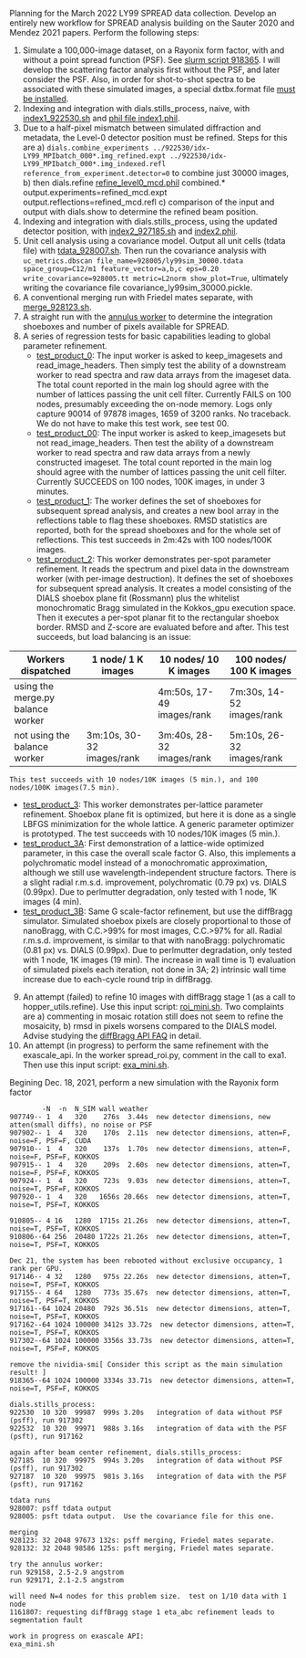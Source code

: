 Planning for the March 2022 LY99 SPREAD data collection.  Develop an entirely new workflow for SPREAD analysis building on the Sauter 2020 and Mendez 2021 papers.  Perform the following steps:
1. Simulate a 100,000-image dataset, on a Rayonix form factor, with and without a point spread function (PSF).  See [slurm script 918365](./sim_918365.sh).  I will develop the scattering factor analysis first without the PSF, and later consider the PSF.  Also, in order for shot-to-shot spectra to be associated with these simulated images, a special dxtbx.format file [must be installed](../../format). 
2. Indexing and integration with dials.stills_process, naive, with [index1_922530.sh](./index1_922530.sh) and [phil file index1.phil](./index1.phil).
3. Due to a half-pixel mismatch between simulated diffraction and metadata, the Level-0 detector position must be refined.  Steps for this are 
  a) ```dials.combine_experiments ../922530/idx-LY99_MPIbatch_000*.img_refined.expt ../922530/idx-LY99_MPIbatch_000*.img_indexed.refl reference_from_experiment.detector=0``` to combine just 30000 images, 
  b) then dials.refine [refine_level0_mcd.phil](./refine_level0_mcd.phil) combined.* output.experiments=refined_mcd.expt output.reflections=refined_mcd.refl
  c) comparison of the input and output with dials.show to determine the refined beam position.
4. Indexing and integration with dials.stills_process, using the updated detector position, with [index2_927185.sh](./index2_927185.sh) and [index2.phil](./index2.phil).
5. Unit cell analysis using a covariance model.  Output all unit cells (tdata file) with [tdata_928007.sh](./tdata_928007.sh).  Then run the covariance analysis with ```uc_metrics.dbscan file_name=928005/ly99sim_30000.tdata space_group=C12/m1 feature_vector=a,b,c eps=0.20 write_covariance=928005.tt metric=L2norm show_plot=True```, ultimately writing the covariance file covariance_ly99sim_30000.pickle.
6. A conventional merging run with Friedel mates separate, with [merge_928123.sh](./merge_928123.sh). 
7. A straight run with the [annulus worker](./annulus_929171.sh) to determine the integration shoeboxes and number of pixels available for SPREAD.
8. A series of regression tests for basic capabilities leading to global parameter refinement.
   - [test_product_0](./test_product_0_1285245.sh): The input worker is asked to keep_imagesets and read_image_headers.  Then simply test the ability of a downstream worker
    to read spectra and raw data arrays from the imageset data. The total count
    reported in the main log should agree with the number of lattices passing the unit cell filter.
    Currently FAILS on 100 nodes, presumably exceeding the on-node memory.  Logs only capture 90014 of 97878 images, 1659 of 3200 ranks.  No traceback.  We do not have to make this test work, see test 00.
   - [test_product_00](./test_product_00_1385292.sh): The input worker is asked to keep_imagesets but not read_image_headers.  Then test the ability of a downstream worker
    to read spectra and raw data arrays from a newly constructed imageset. The total count
    reported in the main log should agree with the number of lattices passing the unit cell filter.
    Currently SUCCEEDS on 100 nodes, 100K images, in under 3 minutes.
   - [test_product_1](./test_product_1_1385692.sh): The worker defines the set of shoeboxes for subsequent spread analysis, and creates a new bool array
    in the reflections table to flag these shoeboxes.  RMSD statistics are reported, both for the spread shoeboxes and for the whole set of reflections.
    This test succeeds in 2m:42s with 100 nodes/100K images.
   - [test_product_2](./test_product_2_1404150.sh): This worker demonstrates per-spot parameter refinement.
    It reads the spectrum and pixel data in the downstream worker (with per-image destruction).  It defines
    the set of shoeboxes for subsequent spread analysis.  It creates a model consisting of the DIALS
    shoebox plane fit (Rossmann) plus the whitelist monochromatic Bragg simulated in the Kokkos_gpu execution
    space.  Then it executes a per-spot planar fit to the rectangular shoebox border.  RMSD and Z-score are
    evaluated before and after.
    This test succeeds, but load balancing is an issue:

|    Workers dispatched             | 1 node/ 1 K images    |10 nodes/ 10 K images     | 100 nodes/ 100 K images  |
|-----------------------------------|-----------------------|--------------------------|--------------------------|
|using the merge.py balance worker  | | 4m:50s, 17-49 images/rank | 7m:30s, 14-52 images/rank|
|not using the balance worker       | 3m:10s, 30-32 images/rank | 3m:40s, 28-32 images/rank | 5m:10s, 26-32 images/rank|
    This test succeeds with 10 nodes/10K images (5 min.), and 100 nodes/100K images(7.5 min).
   - [test_product_3](./test_product_3.sh): This worker demonstrates per-lattice parameter refinement.
    Shoebox plane fit is optimized, but here it is done as a single LBFGS minimization for the whole
    lattice.  A generic parameter optimizer is prototyped.
    The test succeeds with 10 nodes/10K images (5 min.).
   - [test_product_3A](./test_product_3A.sh): First demonstration of a lattice-wide optimized
    parameter, in this case the overall scale factor G. Also, this implements a polychromatic model 
    instead of a monochromatic approximation, although we still use wavelength-independent structure factors.
    There is a slight radial r.m.s.d. improvement, polychromatic (0.79 px) vs. DIALS (0.99px).
    Due to perlmutter degradation, only tested with 1 node, 1K images (4 min).
   - [test_product_3B](./test_product_3B.sh): Same G scale-factor refinement, but use the diffBragg simulator.
    Simulated shoebox pixels are closely proportional to those of nanoBragg, with C.C.>99% for most images, C.C.>97% for all.
    Radial r.m.s.d. improvement, is similar to that with nanoBragg: polychromatic (0.81 px) vs. DIALS (0.99px).
    Due to perlmutter degradation, only tested with 1 node, 1K images (19 min). The increase in wall time is
    1) evaluation of simulated pixels each iteration, not done in 3A; 2) intrinsic wall time increase due to each-cycle
    round trip in diffBragg.

9. An attempt (failed) to refine 10 images with diffBragg stage 1 (as a call to hopper_utils.refine).  Use this input script: [roi_mini.sh](./roi_mini.sh).  Two complaints are a) commenting in mosaic rotation still does not seem to refine the mosaicity, b) rmsd in pixels worsens compared to the DIALS model.  Advise studying the [diffBragg API FAQ](https://github.com/cctbx/cctbx_project/tree/master/simtbx/diffBragg#apifaq) in detail.
10. An attempt (in progress) to perform the same refinement with the exascale_api.  In the worker spread_roi.py, comment in the call to exa1.  Then use this input script: [exa_mini.sh](./exa_mini.sh).

Begining Dec. 18, 2021, perform a new simulation with the Rayonix form factor
```
        -N  -n  N_SIM wall weather
907749-- 1  4   320    276s  3.44s  new detector dimensions, new atten(small diffs), no noise or PSF
907902-- 1  4   320    170s  2.11s  new detector dimensions, atten=F, noise=F, PSF=F, CUDA
907910-- 1  4   320    137s  1.70s  new detector dimensions, atten=F, noise=F, PSF=F, KOKKOS
907915-- 1  4   320    209s  2.60s  new detector dimensions, atten=T, noise=F, PSF=F, KOKKOS
907924-- 1  4   320    723s  9.03s  new detector dimensions, atten=T, noise=T, PSF=F, KOKKOS
907920-- 1  4   320   1656s 20.66s  new detector dimensions, atten=T, noise=T, PSF=T, KOKKOS

910805-- 4 16   1280  1715s 21.26s  new detector dimensions, atten=T, noise=T, PSF=T, KOKKOS
910806--64 256  20480 1722s 21.26s  new detector dimensions, atten=T, noise=T, PSF=T, KOKKOS

Dec 21, the system has been rebooted without exclusive occupancy, 1 rank per GPU.
917146-- 4 32   1280   975s 22.26s  new detector dimensions, atten=T, noise=T, PSF=T, KOKKOS
917155-- 4 64   1280   773s 35.67s  new detector dimensions, atten=T, noise=T, PSF=T, KOKKOS
917161--64 1024 20480  792s 36.51s  new detector dimensions, atten=T, noise=T, PSF=T, KOKKOS
917162--64 1024 100000 3412s 33.72s  new detector dimensions, atten=T, noise=T, PSF=T, KOKKOS
917302--64 1024 100000 3356s 33.73s  new detector dimensions, atten=T, noise=T, PSF=F, KOKKOS

remove the nividia-smi[ Consider this script as the main simulation result! ]
918365--64 1024 100000 3334s 33.71s  new detector dimensions, atten=T, noise=T, PSF=F, KOKKOS

dials.stills_process:
922530  10 320  99987  999s 3.20s   integration of data without PSF (psff), run 917302
922532  10 320  99971  988s 3.16s   integration of data with the PSF (psft), run 917162

again after beam center refinement, dials.stills_process:
927185  10 320  99975  994s 3.20s   integration of data without PSF (psff), run 917302
927187  10 320  99975  981s 3.16s   integration of data with the PSF (psft), run 917162

tdata runs
928007: psff tdata output
928005: psft tdata output.  Use the covariance file for this one.

merging
928123: 32 2048 97673 132s: psff merging, Friedel mates separate.
928132: 32 2048 98586 125s: psft merging, Friedel mates separate.

try the annulus worker:
run 929158, 2.5-2.9 angstrom
run 929171, 2.1-2.5 angstrom

will need N=4 nodes for this problem size.  test on 1/10 data with 1 node
1161807: requesting diffBragg stage 1 eta_abc refinement leads to segmentation fault

work in progress on exascale API:
exa_mini.sh
```
